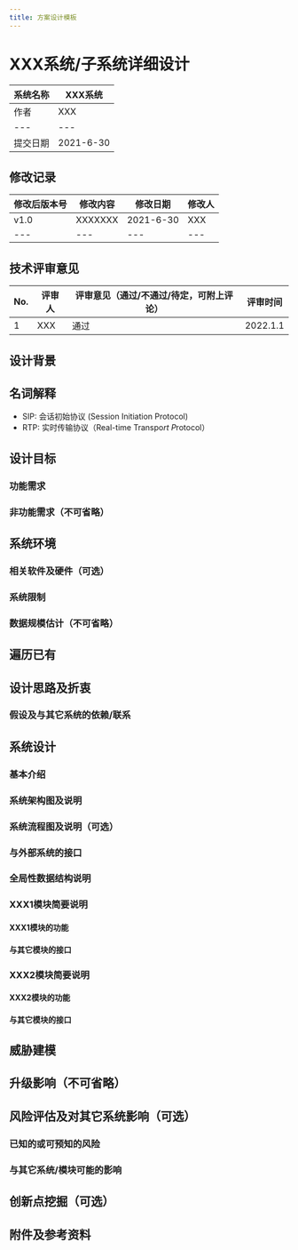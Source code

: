 ```yaml
---
title: 方案设计模板
---
```


# XXX系统/子系统详细设计

| 系统名称 | XXX系统 |
| --- |  --- |
| 作者 | XXX |
| --- |  --- |
| 提交日期 | 2021-6-30 |

## 修改记录

| 修改后版本号 | 修改内容 | 修改日期 | 修改人 |
| --- |  --- |  --- |  --- |
| v1.0 | XXXXXXX | 2021-6-30 | XXX |
| --- |  --- |  --- |  --- |

## 技术评审意见

| No. | 评审人 | 评审意见（通过/不通过/待定，可附上评论） | 评审时间 |
| --- |  --- |  --- |  --- |
| 1 | XXX | 通过 | 2022.1.1 |

## 设计背景

## 名词解释

<!-- 对文档中出现新的或不常见的名词、概念或简略语给出定义和解释。 -->

-   SIP: 会话初始协议 (Session Initiation Protocol)
-   RTP: 实时传输协议（Real-time Transpo*rt P*rotocol）

## 设计目标

### 功能需求

<!-- 概要描述系统本身的功能性需求，不需描述外部的其他系统。如果项目已有MRD/PRD，可在此分层次分条目列出功能点及子功能点。如果没有MRD/PRD，需在此列出要实现的功能点及子功能点。 -->

### 非功能需求（不可省略）

<!-- 在此描述系统本身的非功能需求（包括性能需求）。建议分条列出量化的性能指标，比如响应时间、超时率、资源占用、运行周期等。不能模糊、有岐义、想当然。 -->

## 系统环境

### 相关软件及硬件（可选）

<!--在这里加入系统所需的软, 硬件, 包括操作系统, 机器型号及配置要求。建议采用表格形式列出，最好还能规划出服务器和软件构件的部署图。该部分也可以单独编写部署设计文档，并在此引用。-->

### 系统限制

<!--在这里加入系统的已知, 或可预知的限制。-->

### 数据规模估计（不可省略）

<!--通过调研或经验，对数据规模进行估计，包括用户量、数据量、带宽消耗及增长速度等方面。分类分条列出。-->

## 遍历已有

<!--列举针对这个设计目标有哪些已知的解决方案，特别是**要遍历青藤内部已有方案**，如果已有方案不满足要求，要想办法在它之上做加法。直接分叉是最差的选择，除非需求完全不同。-->

## 设计思路及折衷

<!--描述系统设计中需要解决或考虑的关键问题或难点问题，解决这些问题可能有不同方案, 在这里加入方案设计的选择, 折衷及解释，并在后面的系统设计中对选中的方案给出进一步阐述。建议分类列出，比如性能、可扩展性、安全性、服务稳定性、反作弊、复用等方面。建议使用调研数据支持设计方案的选择。-->

### 假设及与其它系统的依赖/联系

<!-- 在这里加入系统成功的前提条件及与外界其它系统/模块的联系。采用文字分条列出或采用系统结构图描述均可。 -->

## 系统设计

### 基本介绍

<!--对系统整体的简要说明。-->

### 系统架构图及说明

<!--把系统分解为若干子系统或模块，给出系统架构图，同时简单阐述每个模块完成的主要功能（必要时，给出模块划分的解释，即说明为什么把某些功能设计在某个模块中）。如果各个模块设计运行于不同环境（如操作系统、服务器）下，请在相关软件及硬件（可选）章节输出物理架构图。-->

### 系统流程图及说明（可选）

<!--通过流程图说明系统之间的模块是怎么交互来实现系统功能的。-->

### 与外部系统的接口

<!--在这里对该系统与外部系统的接口进行详细定义，若接口较多且复杂，可编写单独的接口设计文档，并在此引用。若外部系统已定义并提供接口文档，在此引用即可。这里的接口包括结构体、函数调用、接口文件、数据库、URL参数和lib库等。若需要使用外部提供的lib库，需要在设计阶段协调好将使用的版本，并在此进行说明。-->

### 全局性数据结构说明

<!--对各模块公用的全局性的数据结构进行说明（包括数据库Schema）。若该部分在接口设计中体现，则直接引用接口文档。-->

### XXX1模块简要说明

#### XXX1模块的功能

<!--描述该模块要实现的功能，可以先简要描述，再分条列出。对于模块相关的关键功能和关键技术，也在此说明，供详细设计人员参考。-->

#### 与其它模块的接口

<!--在此描述该模块与系统内其它模块的接口，不包括模块内部的接口。模块内部的接口在详细设计中进行说明。如果接口复杂或描述篇幅较多，可编写单独的接口设计文档，并在此引用。也可以增加二级标题"各模块之间的接口"，对模块之间的接口进行系统、全面的定义。-->

### XXX2模块简要说明

#### XXX2模块的功能

#### 与其它模块的接口

## 威胁建模

<!-- 通过结构化的方法，系统的识别、评估产品的安全风险和威胁，并针对这些风险、威胁制定消减措施 -->

## 升级影响（不可省略）

<!-- 该方案如果需要在系统原有版本基础上进行升级，是否有 breaking change？升级是否可平滑进行？升级可能带来的影响是什么？如何规避？ -->

## 风险评估及对其它系统影响（可选）

### 已知的或可预知的风险

<!--在这里加上已经知道的或可能会发生的风险，包括技术、业务等方面。最好针对每个风险，列出相应的应对措施。-->

### 与其它系统/模块可能的影响

<!--在"假设及与其它系统联系"中描述了该系统与其它系统的依赖关系。在这里描述这些依赖关系可能带来的影响。包括本系统对其它系统可能造成的影响以及其它系统可能给本系统造成的影响两个方面。挖掘可能存在的创新点，申请专利。-->

## 创新点挖掘（可选）

<!--挖掘可能存在的创新点，申请专利。-->

## 附件及参考资料

<!--填写文档相关的附件或参考资料。若是不常变更的文档（比如调研报告），建议以对象方式插入到该文档中。如是经常变更的文档（比如接口文档），建议在此列出文件名即可。-->